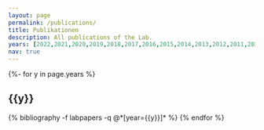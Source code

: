 ```yaml
---
layout: page
permalink: /publications/
title: Publikationen
description: All publications of the Lab.
years: [2022,2021,2020,2019,2018,2017,2016,2015,2014,2013,2012,2011,2010,2009,2008,2007,2006]
nav: true
---
```

<!-- _pages/publications.md -->
<div class="publications">

{%- for y in page.years %}
  <h2 class="year">{{y}}</h2>
  {% bibliography -f labpapers -q @*[year={{y}}]* %}
{% endfor %}

</div>
